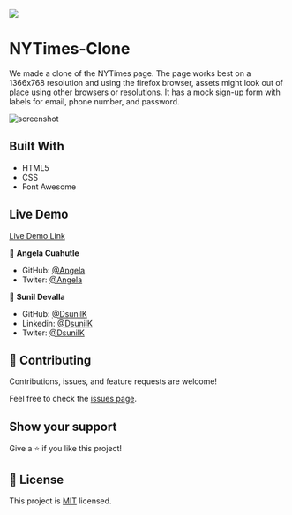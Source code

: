 ![](https://img.shields.io/badge/Microverse-blueviolet)

# NYTimes-Clone

We made a clone of the NYTimes page. The page works best on a 1366x768 resolution and using the firefox browser, assets might look out of place using other browsers or resolutions. It has a mock sign-up form with labels for email, phone number, and password.



![screenshot](./assets/img/Intuit-demo.png)
 
## Built With

- HTML5
- CSS
- Font Awesome

## Live Demo

[Live Demo Link](https://dsunilk.github.io/NYTimes-Clone/.)

👤 **Angela Cuahutle**

- GitHub: [@Angela](https://github.com/angelacuahutle)
- Twiter: [@Angela](https://twitter.com/AngelaCunaDev)


👤 **Sunil Devalla**

- GitHub: [@DsunilK](https://github.com/DsunilK)
- Linkedin: [@DsunilK](https://www.linkedin.com/in/dsunilk/)
- Twiter: [@DsunilK](https://twitter.com/Sunil_Devalla)

## 🤝 Contributing

Contributions, issues, and feature requests are welcome!

Feel free to check the [issues page](https://github.com/DsunilK/NYTimes-Clone/issues).

## Show your support

Give a ⭐️ if you like this project!

## 📝 License

This project is [MIT](LICENSE) licensed.

